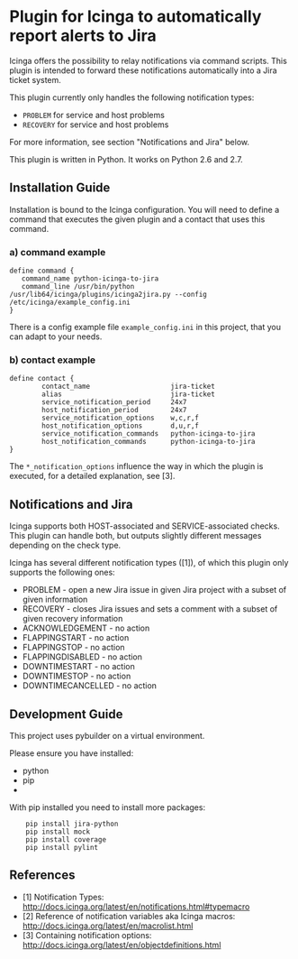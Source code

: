 # Plugin for Icinga to automatically report alerts to Jira

Icinga offers the possibility to relay notifications via command scripts. This plugin is intended to forward these
notifications automatically into a Jira ticket system.

This plugin currently only handles the following notification types:

* ``PROBLEM`` for service and host problems
* ``RECOVERY`` for service and host problems

For more information, see section "Notifications and Jira" below.

This plugin is written in Python. It works on Python 2.6 and 2.7.

## Installation Guide

Installation is bound to the Icinga configuration. You will need to define a command that executes
the given plugin and a contact that uses this command.

### a) command example

    define command {
       command_name python-icinga-to-jira
       command_line /usr/bin/python /usr/lib64/icinga/plugins/icinga2jira.py --config /etc/icinga/example_config.ini
    }

There is a config example file ``example_config.ini`` in this project, that you can adapt to your needs.

### b) contact example

    define contact {
            contact_name                    jira-ticket
            alias                           jira-ticket
            service_notification_period     24x7
            host_notification_period        24x7
            service_notification_options    w,c,r,f
            host_notification_options       d,u,r,f
            service_notification_commands   python-icinga-to-jira
            host_notification_commands      python-icinga-to-jira
    }

The ``*_notification_options`` influence the way in which the plugin is
executed, for a detailed explanation, see [3].

## Notifications and Jira

Icinga supports both HOST-associated and SERVICE-associated checks. This plugin
can handle both, but outputs slightly different messages depending on the check
type.

Icinga has several different notification types ([1]), of which this plugin only
supports the following ones:

* PROBLEM - open a new Jira issue in given Jira project with a subset of given information
* RECOVERY - closes Jira issues and sets a comment with a subset of given recovery information
* ACKNOWLEDGEMENT - no action
* FLAPPINGSTART - no action
* FLAPPINGSTOP - no action
* FLAPPINGDISABLED - no action
* DOWNTIMESTART - no action
* DOWNTIMESTOP - no action
* DOWNTIMECANCELLED - no action

## Development Guide

This project uses pybuilder on a virtual environment.

Please ensure you have installed:
* python
* pip
*

With pip installed you need to install more packages:

        pip install jira-python
        pip install mock
        pip install coverage
        pip install pylint


## References

* [1] Notification Types: http://docs.icinga.org/latest/en/notifications.html#typemacro
* [2] Reference of notification variables aka Icinga macros: http://docs.icinga.org/latest/en/macrolist.html
* [3] Containing notification options: http://docs.icinga.org/latest/en/objectdefinitions.html
